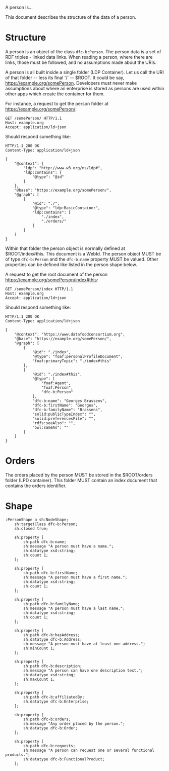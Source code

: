 A person is...

This document describes the structure of the data of a person.

# Structure

A person is an object of the class `dfc-b:Person`. The person data is a set of RDF triples - linked data links. When reading a person, where there are links, those must be followed, and no assumptions made about the URIs.

A person is all built inside a single folder (LDP Container). Let us call the URI of that folder -- less its final '/' -- $ROOT. It could be say, https://example.org/somePerson. Developers must never make assumptions about where an enterprise is stored as persons are used within other apps which create the container for them.

For instance, a request to get the person folder at https://example.org/somePerson/:
```http
GET /somePerson/ HTTP/1.1
Host: example.org
Accept: application/ld+json
```

Should respond something like:
```http
HTTP/1.1 200 OK
Content-Type: application/ld+json

{
    "@context": {
        "ldp": "http://www.w3.org/ns/ldp#",
        "ldp:contains": {
            "@type": "@id"
        }
    },
    "@base": "https://example.org/somePerson/",
    "@graph": [
        {
            "@id": "./",
            "@type": "ldp:BasicContainer",
            "ldp:contains": [
                "./index",
                "./orders/"
            ]
        }
    ]
}
```

Within that folder the person object is normally defined at $ROOT/index#this. This document is a WebId. The person object MUST be of type `dfc-b:Person` and the `dfc-b:name` property MUST be valued. Other properties can be defined like listed in the person shape below.

A request to get the root document of the person https://example.org/somePerson/index#this:
```http
GET /somePerson/index HTTP/1.1
Host: example.org
Accept: application/ld+json
```

Should respond something like:

```http
HTTP/1.1 200 OK
Content-Type: application/ld+json

{
    "@context": "https://www.datafoodconsortium.org",
    "@base": "https://example.org/somePerson/",
    "@graph": [
        {
            "@id": "./index",
            "@type": "foaf:personalProfileDocument",
            "foaf:primaryTopic": "./index#this"
        },
        {
            "@id": "./index#this",
            "@type": [
                "foaf:Agent",
                "foaf:Person",
                "dfc-b:Person"
            ],
            "dfc-b:name": "Georges Brassens",
            "dfc-b:firstName": "Georges",
            "dfc-b:familyName": "Brassens",
            "solid:publicTypeIndex": "",
            "solid:preferencesFile": "",
            "rdfs:seeAlso": "",
            "owl:sameAs": ""
        }
    ]
}
```

# Orders

The orders placed by the person MUST be stored in the $ROOT/orders folder (LPD container). This folder MUST contain an index document that contains the orders identifier.

# Shape

```
:PersonShape a sh:NodeShape;
    sh:targetClass dfc-b:Person;
    sh:closed true;

    sh:property [
		sh:path dfc-b:name;
        sh:message "A person must have a name.";
        sh:datatype xsd:string;
        sh:count 1;
	];

    sh:property [
		sh:path dfc-b:firstName;
        sh:message "A person must have a first name.";
        sh:datatype xsd:string;
        sh:count 1;
	];

    sh:property [
		sh:path dfc-b:familyName;
        sh:message "A person must have a last name.";
        sh:datatype xsd:string;
        sh:count 1;
	];

    sh:property [
		sh:path dfc-b:hasAddress;
        sh:datatype dfc-b:Address;
        sh:message "A person must have at least one address.";
        sh:minCount 1;
    ];

    sh:property [
		sh:path dfc-b:description;
        sh:message "A person can have one description text.";
        sh:datatype xsd:string;
        sh:maxCount 1;
    ];

    sh:property [
		sh:path dfc-b:affiliatedBy;
        sh:datatype dfc-b:Enterprise;
    ];

    sh:property [
		sh:path dfc-b:orders;
        sh:message "Any order placed by the person.";
        sh:datatype dfc-b:Order;
    ];

    sh:property [
		sh:path dfc-b:requests;
        sh:message "A person can request one or several functional products.";
        sh:datatype dfc-b:FunctionalProduct;
    ];
```